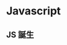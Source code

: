 # Javascript

## JS 誕生

<!-- 聊聊 JS 是如何誕生，能知道 V8 誕生的背景，從 V8 認識 runtime，順便了解到 runtime 中 JS Engine 扮演了負責執行 JS 的重要角色。 -->
